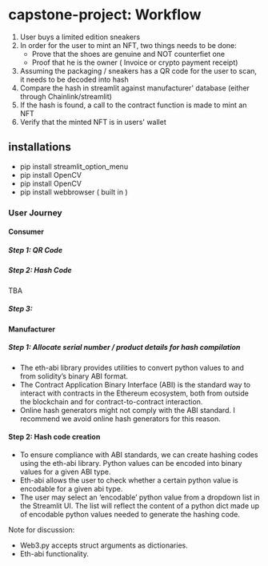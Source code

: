 # capstone-project: Workflow

1. User buys a limited edition sneakers
2. In order for the user to mint an NFT, two things needs to be done:
	* Prove that the shoes are genuine and NOT counterfiet one
	* Proof that he is the owner ( Invoice or crypto payment receipt)
3. Assuming the packaging / sneakers has a QR code for the user to scan, it needs to be decoded into hash
4. Compare the hash in streamlit against manufacturer' database (either through Chainlink/streamlit)
5. If the hash is found, a call to the contract function is made to mint an NFT
4. Verify that the minted NFT is in users' wallet

## installations
* pip install streamlit_option_menu
* pip install OpenCV 
* pip install OpenCV 
* pip install webbrowser ( built in )


### User Journey 
#### Consumer 

##### Step 1: QR Code 
 
 
##### Step 2: Hash Code 
TBA
 
##### Step 3: 
 
#### Manufacturer
##### Step 1: Allocate serial number / product details for hash compilation 
* The eth-abi library provides utilities to convert python values to and from solidity’s binary ABI format. 
* The Contract Application Binary Interface (ABI) is the standard way to interact with contracts in the Ethereum ecosystem, both from outside the blockchain and for contract-to-contract interaction.
* Online hash generators might not comply with the ABI standard. I recommend we avoid online hash generators for this reason.
 
#### Step 2: Hash code creation 
 
* To ensure compliance with ABI standards, we can create hashing codes using the eth-abi library. Python values can be encoded into binary values for a given ABI type. 
* Eth-abi allows the user to check whether a certain python value is encodable for a given abi type. 
* The user may select an ‘encodable’ python value from a dropdown list in the Streamlit UI. The list will reflect the content of a python dict made up of encodable python values needed to generate the hashing code. 
 
Note for discussion: 
* Web3.py accepts struct arguments as dictionaries.
* Eth-abi functionality.
